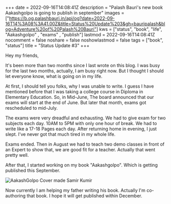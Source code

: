 +++
date = 2022-09-16T14:08:41Z
description = "Palash Bauri's new book Aakashgolpo is going to publish in september"
images = ["https://b.og.palashbauri.in/api/og?date=2022-09-16T14%3A08%3A41.00Z&title=Status%20Update%203&gh=bauripalash&blog=Adventure%20of%20Palash%20Bauri"]
kws = ["status", "book", "life", "Aakashgolpo" , "exams" , "publish"]
lastmod = 2022-09-16T14:08:41Z
nocomment = false
noshare = false
noshowlastmod = false
tags = ["book", "status"]
title = "Status Update #3"
+++

Hey my friends, 

It's been more than two months since I last wrote on this blog. I was busy for the last two months, actually, I am busy right now. But I thought I should let everyone know, what is going on in my life.

At first, I should tell you folks, why I was unable to write. 
I guess I have mentioned before that I was taking a college course in Diploma in Elementary Education. So, in Mid-June, The board announced that our exams will start at the end of June. But later that month, exams got rescheduled to mid-July.
 
The exams were very dreadful and exhausting. We had to give exam for two subjects each day. 10AM to 5PM with only one hour of break. We had to write like a 17-18 Pages each day. After returning home in evening, I just slept. I've never got that much tired in my whole life.

Exams ended. Then in August we had to teach two demo classes in front of an Expert to show that, we are good fit for a teacher. Actually that went pretty well. 

After that, I started working on my book "Aakashgolpo". Which is getting published this September.

![AakashGolpo Cover made Samir Kumir](https://i.imgur.com/O4fNCZ7.jpg "400")

Now currently I am helping my father writing his book. Actually I'm co-authoring that book. I hope it will get published within December.


